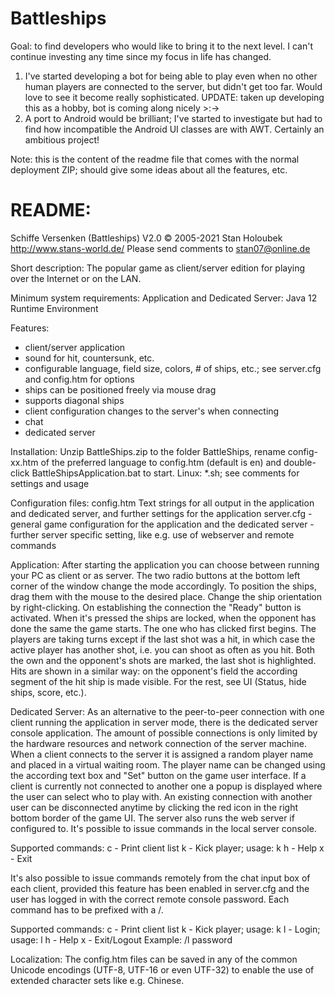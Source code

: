 Battleships
===========

Goal: to find developers who would like to bring it to the next level. I can't continue investing any time since my focus in life has changed.

1. I've started developing a bot for being able to play even when no other human players are connected to the server, but didn't get too far. Would love to see it become really sophisticated. UPDATE: taken up developing this as a hobby, bot is coming along nicely >:->
2. A port to Android would be brilliant; I've started to investigate but had to find how incompatible the Android UI classes are with AWT. Certainly an ambitious project!

Note: this is the content of the readme file that comes with the normal deployment ZIP; should give some ideas about all the features, etc.

README:
===========

Schiffe Versenken (Battleships) V2.0
© 2005-2021 Stan Holoubek
http://www.stans-world.de/
Please send comments to stan07@online.de

Short description:
The popular game as client/server edition for playing over the Internet or on the LAN.

Minimum system requirements:
Application and Dedicated Server: Java 12 Runtime Environment

Features:
- client/server application
- sound for hit, countersunk, etc. 
- configurable language, field size, colors, # of ships, etc.; see server.cfg and config.htm for options
- ships can be positioned freely via mouse drag 
- supports diagonal ships 
- client configuration changes to the server's when connecting 
- chat 
- dedicated server 

Installation:
Unzip BattleShips.zip to the folder BattleShips, rename config-xx.htm of the preferred language to config.htm (default is en) and double-click BattleShipsApplication.bat to start.
Linux: *.sh; see comments for settings and usage

Configuration files:
config.htm		Text strings for all output in the application and dedicated server, and further settings for the application
server.cfg		- general game configuration for the application and the dedicated server
		- further server specific setting, like e.g. use of webserver and remote commands

Application:
After starting the application you can choose between running your PC as client or as server. The two radio buttons at the bottom left corner of the window change the mode accordingly. To position the ships, drag them with the mouse to the desired place. Change the ship orientation by right-clicking. On establishing the connection the "Ready" button is activated. When it's pressed the ships are locked, when the opponent has done the same the game starts. The one who has clicked first begins. The players are taking turns except if the last shot was a hit, in which case the active player has another shot, i.e. you can shoot as often as you hit. Both the own and the opponent's shots are marked, the last shot is highlighted. Hits are shown in a similar way: on the opponent's field the according segment of the hit ship is made visible. For the rest, see UI (Status, hide ships, score, etc.).

Dedicated Server:
As an alternative to the peer-to-peer connection with one client running the application in server mode, there is the dedicated server console application. The amount of possible connections is only limited by the hardware resources and network connection of the server machine.
When a client connects to the server it is assigned a random player name and placed in a virtual waiting room. The player name can be changed using the according text box and "Set" button on the game user interface. If a client is currently not connected to another one a popup is displayed where the user can select who to play with. An existing connection with another user can be disconnected anytime by clicking the red icon in the right bottom border of the game UI.
The server also runs the web server if configured to. It's possible to issue commands in the local server console.

Supported commands:
c - Print client list
k - Kick player; usage: k <player name>
h - Help
x - Exit

It's also possible to issue commands remotely from the chat input box of each client, provided this feature has been enabled in server.cfg and the user has logged in with the correct remote console password. Each command has to be prefixed with a /.
 
Supported commands:
c - Print client list
k - Kick player; usage: k <player name>
l - Login; usage: l <Rcon Password>
h - Help
x - Exit/Logout
Example: /l password

Localization:
The config.htm files can be saved in any of the common Unicode encodings (UTF-8, UTF-16 or even UTF-32) to enable the use of extended character sets like e.g. Chinese.
